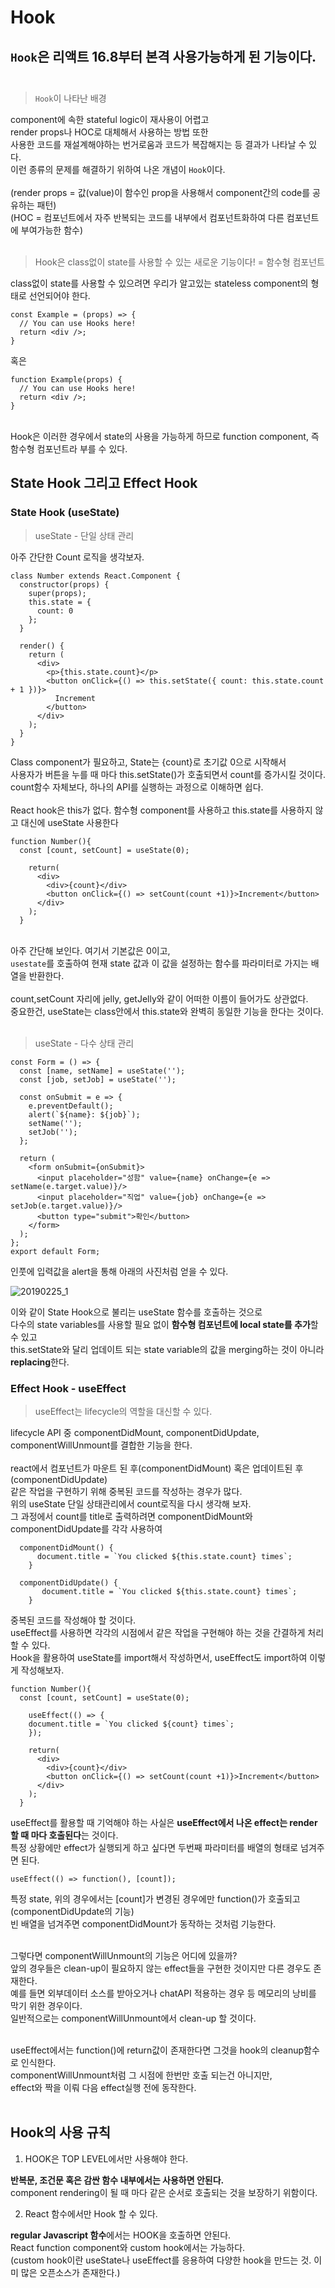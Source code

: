 # Hook

## `Hook`은 리액트 16.8부터 본격 사용가능하게 된 기능이다.<br><br>

>`Hook`이 나타난 배경<br>

component에 속한 stateful logic이 재사용이 어렵고 <br>
render props나 HOC로 대체해서 사용하는 방법 또한 <br>
사용한 코드를 재설계해야하는 번거로움과 코드가 복잡해지는 등 결과가 나타날 수 있다.<br>
이런 종류의 문제를 해결하기 위하여 나온 개념이 `Hook`이다.<br><br>
(render props = 값(value)이 함수인 prop을 사용해서 component간의 code를 공유하는 패턴)<br>
(HOC = 컴포넌트에서 자주 반복되는 코드를 내부에서 컴포넌트화하여 다른 컴포넌트에 부여가능한 함수)<br><br>

>Hook은 class없이 state를 사용할 수 있는 새로운 기능이다! = 함수형 컴포넌트 <br>

class없이 state를 사용할 수 있으려면 우리가 알고있는 stateless component의 형태로 선언되어야 한다.<br>
```
const Example = (props) => {
  // You can use Hooks here!
  return <div />;
}
```
혹은
```
function Example(props) {
  // You can use Hooks here!
  return <div />;
}
```
<br>
Hook은 이러한 경우에서 state의 사용을 가능하게 하므로 function component, 즉 함수형 컴포넌트라 부를 수 있다.<br>

## State Hook 그리고 Effect Hook

### State Hook (useState)

> useState - 단일 상태 관리

아주 간단한 Count 로직을 생각보자.<br>
```
class Number extends React.Component {
  constructor(props) {
    super(props);
    this.state = {
      count: 0
    };
  }

  render() {
    return (
      <div>
        <p>{this.state.count}</p>
        <button onClick={() => this.setState({ count: this.state.count + 1 })}>
          Increment
        </button>
      </div>
    );
  }
}
```

Class component가 필요하고, State는 {count}로 초기값 0으로 시작해서 <br>
사용자가 버튼을 누를 때 마다 this.setState()가 호출되면서 count를 증가시킬 것이다.<br>
count함수 자체보다, 하나의 API를 실행하는 과정으로 이해하면 쉽다.<br><br>
React hook은 this가 없다. 함수형 component를 사용하고 this.state를 사용하지 않고 대신에 useState 사용한다<br>

```
function Number(){
  const [count, setCount] = useState(0);
  
    return(
      <div>
        <div>{count}</div>
        <button onClick={() => setCount(count +1)}>Increment</button>      
      </div>
    );
  }
  ```
  
<br>아주 간단해 보인다. 여기서 기본값은 0이고,<br>
`usestate`를 호출하여 현재 state 값과 이 값을 설정하는 함수를 파라미터로 가지는 배열을 반환한다.<br><br>
count,setCount 자리에 jelly, getJelly와 같이 어떠한 이름이 들어가도 상관없다.<br>
중요한건, useState는 class안에서 this.state와 완벽히 동일한 기능을 한다는 것이다.<br><br>

> useState - 다수 상태 관리

```
const Form = () => {
  const [name, setName] = useState('');
  const [job, setJob] = useState('');

  const onSubmit = e => {
    e.preventDefault();
    alert(`${name}: ${job}`);
    setName('');
    setJob('');
  };

  return (
    <form onSubmit={onSubmit}>
      <input placeholder="성함" value={name} onChange={e => setName(e.target.value)}/>
      <input placeholder="직업" value={job} onChange={e => setJob(e.target.value)}/>
      <button type="submit">확인</button>
    </form>
  );
};
export default Form;
```
인풋에 입력값을 alert을 통해 아래의 사진처럼 얻을 수 있다.<br>

![20190225_1](https://github.com/WonjeongPark/whatIThink/blob/master/20190225_1.png?raw=true)

이와 같이 State Hook으로 불리는 useState 함수를 호출하는 것으로<br>
다수의 state variables를 사용할 필요 없이 **함수형 컴포넌트에 local state를 추가**할 수 있고<br>
this.setState와 달리 업데이트 되는 state variable의 값을 merging하는 것이 아니라 **replacing**한다.<br>

### Effect Hook - useEffect

> useEffect는 lifecycle의 역할을 대신할 수 있다.

lifecycle API 중 componentDidMount, componentDidUpdate, componentWillUnmount를 결합한 기능을 한다.<br><br>
react에서 컴포넌트가 마운트 된 후(componentDidMount) 혹은 업데이트된 후(componentDidUpdate)<br>
같은 작업을 구현하기 위해 중복된 코드를 작성하는 경우가 많다.<br>
위의 useState 단일 상태관리에서 count로직을 다시 생각해 보자.<br>
그 과정에서 count를 title로 출력하려면 componentDidMount와 componentDidUpdate를 각각 사용하여
```
  componentDidMount() {
      document.title = `You clicked ${this.state.count} times`;
    }

  componentDidUpdate() {
       document.title = `You clicked ${this.state.count} times`;
    }
```

중복된 코드를 작성해야 할 것이다.<br>
useEffect를 사용하면 각각의 시점에서 같은 작업을 구현해야 하는 것을 간결하게 처리할 수 있다.<br>
Hook을 활용하여 useState를 import해서 작성하면서, useEffect도 import하여 이렇게 작성해보자.<br>

```
function Number(){
  const [count, setCount] = useState(0);
  
    useEffect(() => {
    document.title = `You clicked ${count} times`;
    });
  
    return(
      <div>
        <div>{count}</div>
        <button onClick={() => setCount(count +1)}>Increment</button>      
      </div>
    );
  }

```

useEffect를 활용할 때 기억해야 하는 사실은 **useEffect에서 나온 effect는 render할 때 마다 호출된다**는 것이다.<br>
특정 상황에만 effect가 실행되게 하고 싶다면 두번째 파라미터를 배열의 형태로 넘겨주면 된다.<br>

`useEffect(() => function(), [count]);`

특정 state, 위의 경우에서는 [count]가 변경된 경우에만 function()가 호출되고(componentDidUpdate의 기능)<br>
빈 배열을 넘겨주면 componentDidMount가 동작하는 것처럼 기능한다.<br><br>

그렇다면 componentWillUnmount의 기능은 어디에 있을까?<br>
앞의 경우들은 clean-up이 필요하지 않는 effect들을 구현한 것이지만 다른 경우도 존재한다.<br>
예를 들면 외부데이터 소스를 받아오거나 chatAPI 적용하는 경우 등 메모리의 낭비를 막기 위한 경우이다.<br>
일반적으로는 componentWillUnmount에서 clean-up 할 것이다.<br><br>

useEffect에서는 function()에 return값이 존재한다면 그것을 hook의 cleanup함수로 인식한다.<br>
componentWillUnmount처럼 그 시점에 한번만 호출 되는건 아니지만,<br>
effect와 짝을 이뤄 다음 effect실행 전에 동작한다.<br><br>

## Hook의 사용 규칙

1. HOOK은 TOP LEVEL에서만 사용해야 한다.<br>

**반복문, 조건문 혹은 감싼 함수 내부에서는 사용하면 안된다.**<br>
component rendering이 될 때 마다 같은 순서로 호출되는 것을 보장하기 위함이다.<br>

2. React 함수에서만 Hook 할 수 있다.<br>

**regular Javascript 함수**에서는 HOOK을 호출하면 안된다.<br>
React function component와 custom hook에서는 가능하다.<br>
(custom hook이란 useState나 useEffect를 응용하여 다양한 hook을 만드는 것. 이미 많은 오픈소스가 존재한다.)
<br><br><br><br>
